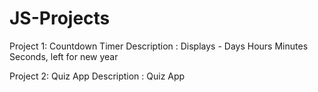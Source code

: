 # JS-Projects

Project 1: Countdown Timer
Description : Displays - Days Hours Minutes Seconds, left for new year


Project 2: Quiz App
Description : Quiz App